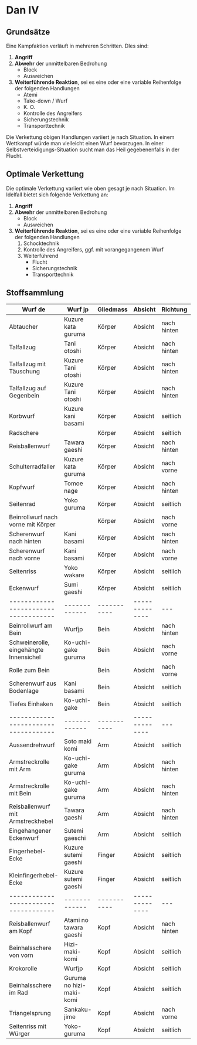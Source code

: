 # Dan IV

## Grundsätze

Eine Kampfaktion verläuft in mehreren Schritten. DIes sind:

1. **Angriff**
2. **Abwehr** der unmittelbaren Bedrohung
   * Block
   * Ausweichen
3. **Weiterführende Reaktion**, sei es eine oder eine variable Reihenfolge der folgenden Handlungen
   * Atemi
   * Take-down / Wurf
   * K. O.
   * Kontrolle des Angreifers
   * Sicherungstechnik
   * Transporttechnik

Die Verkettung obigen Handlungen variiert je nach Situation.
In einem Wettkampf würde man vielleicht einen Wurf bevorzugen.
In einer Selbstverteidigungs-Situation sucht man das Heil gegebenenfalls in der Flucht.

## Optimale Verkettung

Die optimale Verkettung variiert wie oben gesagt je nach Situation.
Im Idelfall bietet sich folgende Verkettung an:

1. **Angriff**
2. **Abwehr** der unmittelbaren Bedrohung
   * Block
   * Ausweichen
3. **Weiterführende Reaktion**, sei es eine oder eine variable Reihenfolge der folgenden Handlungen
   1. Schocktechnik
   2. Kontrolle des Angreifers, ggf. mit vorangegangenem Wurf
   3. Weiterführend
      * Flucht
      * Sicherungstechnik
      * Transporttechnik

## Stoffsammlung

| Wurf de                                | Wurf jp                  | Gliedmass   | Absicht        | Richtung    | Inhalt | Raum | Ablauf |
|----------------------------------------|--------------------------|-------------|----------------|-------------|------|--------|--------|
| Abtaucher                              | Kuzure kata guruma       | Körper      | Absicht        | nach hinten | Inhalt | Raum | Ablauf |
| Talfallzug                             | Tani otoshi              | Körper      | Absicht        | nach hinten | Inhalt | Raum | Ablauf |
| Talfallzug mit Täuschung               | Kuzure Tani otoshi       | Körper      | Absicht        | nach hinten | Inhalt | Raum | Ablauf |
| Talfallzug auf Gegenbein               | Kuzure Tani otoshi       | Körper      | Absicht        | nach hinten | Inhalt | Raum | Ablauf |
| Korbwurf                               | Kuzure kani basami       | Körper      | Absicht        | seitlich    | Inhalt | Raum | Ablauf |
| Radschere                              |                          | Körper      | Absicht        | seitlich    | Inhalt | Raum | Ablauf |
| Reisballenwurf                         | Tawara gaeshi            | Körper      | Absicht        | nach hinten | Inhalt | Raum | Ablauf |
| Schulterradfaller                      | Kuzure kata guruma       | Körper      | Absicht        | nach vorne  | Inhalt | Raum | Ablauf |
| Kopfwurf                               | Tomoe nage               | Körper      | Absicht        | nach hinten | Inhalt | Raum | Ablauf |
| Seitenrad                              | Yoko guruma              | Körper      | Absicht        | seitlich    | Inhalt | Raum | Ablauf |
| Beinrollwurf nach vorne mit Körper     |                          | Körper      | Absicht        | nach vorne  | Inhalt | Raum | Ablauf |
| Scherenwurf nach hinten                | Kani basami              | Körper      | Absicht        | nach hinten | Inhalt | Raum | Ablauf |
| Scherenwurf nach vorne                 | Kani basami              | Körper      | Absicht        | nach vorne  | Inhalt | Raum | Ablauf |
| Seitenriss                             | Yoko wakare              | Körper      | Absicht        | seitlich    | Inhalt | Raum | Ablauf |
| Eckenwurf                              | Sumi gaeshi              | Körper      | Absicht        | seitlich    | Inhalt | Raum | Ablauf |
| ------------------------------------   | -------------            | ----------- | -------------- | ---         | ---  | ---    |
| Beinrollwurf am Bein                   | Wurfjp                   | Bein        | Absicht        | nach hinten | Inhalt | Raum | Ablauf |
| Schweinerolle, eingehängte Innensichel | Ko-uchi-gake guruma      | Bein        | Absicht        | nach vorne  | Inhalt | Raum | Ablauf |
| Rolle zum Bein                         |                          | Bein        | Absicht        | nach vorne  | Inhalt | Raum | Ablauf |
| Scherenwurf aus Bodenlage              | Kani basami              | Bein        | Absicht        | seitlich    | Inhalt | Raum | Ablauf |
| Tiefes Einhaken                        | Ko-uchi-gake             | Bein        | Absicht        | seitlich    | Inhalt | Raum | Ablauf |
| ------------------------------------   | -------------            | ----------- | -------------- | ---         | ---  | ---    |
| Aussendrehwurf                         | Soto maki komi           | Arm         | Absicht        | seitlich    | Inhalt | Raum | Ablauf |
| Armstreckrolle mit Arm                 | Ko-uchi-gake guruma      | Arm         | Absicht        | nach hinten | Inhalt | Raum | Ablauf |
| Armstreckrolle mit Bein                | Ko-uchi-gake guruma      | Arm         | Absicht        | nach hinten | Inhalt | Raum | Ablauf |
| Reisballenwurf mit Armstreckhebel      | Tawara gaeshi            | Arm         | Absicht        | nach hinten | Inhalt | Raum | Ablauf |
| Eingehangener Eckenwurf                | Sutemi gaeschi           | Arm         | Absicht        | seitlich    | Inhalt | Raum | Ablauf |
| Fingerhebel-Ecke                       | Kuzure sutemi gaeshi     | Finger      | Absicht        | seitlich    | Inhalt | Raum | Ablauf |
| Kleinfingerhebel-Ecke                  | Kuzure sutemi gaeshi     | Finger      | Absicht        | seitlich    | Inhalt | Raum | Ablauf |
| ------------------------------------   | -------------            | ----------- | -------------- | ---         | ---  | ---    |
| Reisballenwurf am Kopf                 | Atami no tawara gaeshi   | Kopf        | Absicht        | nach hinten | Inhalt | Raum | Ablauf |
| Beinhalsschere von vorn                | Hizi-maki-komi           | Kopf        | Absicht        | seitlich    | Inhalt | Raum | Ablauf |
| Krokorolle                             | Wurfjp                   | Kopf        | Absicht        | seitlich    | Inhalt | Raum | Ablauf |
| Beinhalsschere im Rad                  | Guruma no hizi-maki-komi | Kopf        | Absicht        | seitlich    | Inhalt | Raum | Ablauf |
| Triangelsprung                         | Sankaku-jime             | Kopf        | Absicht        | nach vorne  | Inhalt | Raum | Ablauf |
| Seitenriss mit Würger                  | Yoko-guruma              | Kopf        | Absicht        | seitlich    | Inhalt | Raum | Ablauf |
